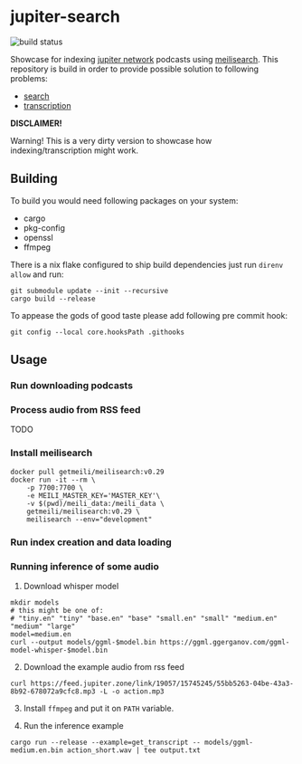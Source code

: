 # jupiter-search

![build status](https://github.com/github/jupiter-search/actions/workflows/build.yml/badge.svg)

Showcase for indexing [jupiter network](https://www.jupiterbroadcasting.com/) podcasts using [meilisearch](https://www.meilisearch.com/).
This repository is build in order to provide possible solution to following problems:

- [search](https://github.com/JupiterBroadcasting/jupiterbroadcasting.com/issues/26)
- [transcription](https://github.com/JupiterBroadcasting/jupiterbroadcasting.com/issues/301)

**DISCLAIMER!**

Warning! This is a very dirty version to showcase how indexing/transcription might work.


## Building

To build you would need following packages on your system:

- cargo
- pkg-config
- openssl
- ffmpeg

There is a nix flake configured to ship build dependencies
just run `direnv allow` and run:

```shell
git submodule update --init --recursive
cargo build --release
```

To appease the gods of good taste please add following pre commit hook:

```
git config --local core.hooksPath .githooks
```

## Usage

### Run downloading podcasts

### Process audio from RSS feed

TODO


### Install meilisearch

```shell
docker pull getmeili/meilisearch:v0.29
docker run -it --rm \
    -p 7700:7700 \
    -e MEILI_MASTER_KEY='MASTER_KEY'\
    -v $(pwd)/meili_data:/meili_data \
    getmeili/meilisearch:v0.29 \
    meilisearch --env="development"
```

### Run index creation and data loading

### Running inference of some audio

1. Download whisper model

```
mkdir models
# this might be one of:
# "tiny.en" "tiny" "base.en" "base" "small.en" "small" "medium.en" "medium" "large"
model=medium.en
curl --output models/ggml-$model.bin https://ggml.ggerganov.com/ggml-model-whisper-$model.bin
```
2. Download the example audio from rss feed

```
curl https://feed.jupiter.zone/link/19057/15745245/55bb5263-04be-43a3-8b92-678072a9cfc8.mp3 -L -o action.mp3
```

3. Install `ffmpeg` and put it on `PATH` variable.

4. Run the inference example

```
cargo run --release --example=get_transcript -- models/ggml-medium.en.bin action_short.wav | tee output.txt
```
